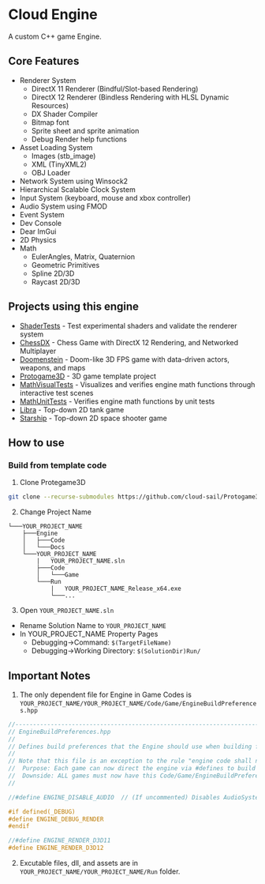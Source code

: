 # Cloud Engine
A custom C++ game Engine.

## Core Features
- Renderer System
  - DirectX 11 Renderer (Bindful/Slot-based Rendering)
  - DirectX 12 Renderer (Bindless Rendering with HLSL Dynamic Resources)
  - DX Shader Compiler
  - Bitmap font
  - Sprite sheet and sprite animation
  - Debug Render help functions
- Asset Loading System
  - Images (stb_image)
  - XML (TinyXML2)
  - OBJ Loader
- Network System using Winsock2
- Hierarchical Scalable Clock System
- Input System (keyboard, mouse and xbox controller)
- Audio System using FMOD
- Event System
- Dev Console
- Dear ImGui
- 2D Physics
- Math
  - EulerAngles, Matrix, Quaternion
  - Geometric Primitives
  - Spline 2D/3D
  - Raycast 2D/3D


## Projects using this engine
- [ShaderTests](https://github.com/cloud-sail/ShaderTests) - Test experimental shaders and validate the renderer system
- [ChessDX](https://github.com/cloud-sail/ChessDX) - Chess Game with DirectX 12 Rendering, and Networked Multiplayer
- [Doomenstein](https://github.com/cloud-sail/Doomenstein) - Doom-like 3D FPS game with data-driven actors, weapons, and maps
- [Protogame3D](https://github.com/cloud-sail/Protogame3D) - 3D game template project
- [MathVisualTests](https://github.com/cloud-sail/MathVisualTests) - Visualizes and verifies engine math functions through interactive test scenes
- [MathUnitTests](https://github.com/cloud-sail/MathUnitTests) - Verifies engine math functions by unit tests
- [Libra](https://github.com/cloud-sail/Libra) - Top-down 2D tank game
- [Starship](https://github.com/cloud-sail/Starship) - Top-down 2D space shooter game

## How to use
### Build from template code
1. Clone Protegame3D
```bash
git clone --recurse-submodules https://github.com/cloud-sail/Protogame3D.git
```
2. Change Project Name
```
└───YOUR_PROJECT_NAME
    ├───Engine
    │   ├───Code
    │   └───Docs
    └───YOUR_PROJECT_NAME
        |   YOUR_PROJECT_NAME.sln
        ├───Code
        │   └───Game
        └───Run
            |   YOUR_PROJECT_NAME_Release_x64.exe
            └───...
```
3. Open `YOUR_PROJECT_NAME.sln`
- Rename Solution Name to `YOUR_PROJECT_NAME`
- In YOUR_PROJECT_NAME Property Pages 
  - Debugging->Command: `$(TargetFileName)`
  - Debugging->Working Directory: `$(SolutionDir)Run/`

## Important Notes
1. The only dependent file for Engine in Game Codes is `YOUR_PROJECT_NAME/YOUR_PROJECT_NAME/Code/Game/EngineBuildPreferences.hpp` 
```cpp
//-----------------------------------------------------------------------------------------------
// EngineBuildPreferences.hpp
//
// Defines build preferences that the Engine should use when building for this particular game.
//
// Note that this file is an exception to the rule "engine code shall not know about game code".
//	Purpose: Each game can now direct the engine via #defines to build differently for that game.
//	Downside: ALL games must now have this Code/Game/EngineBuildPreferences.hpp file.
//

//#define ENGINE_DISABLE_AUDIO	// (If uncommented) Disables AudioSystem code and fmod linkage.

#if defined(_DEBUG)
#define ENGINE_DEBUG_RENDER
#endif

//#define ENGINE_RENDER_D3D11
#define ENGINE_RENDER_D3D12
```
2. Excutable files, dll, and assets are in `YOUR_PROJECT_NAME/YOUR_PROJECT_NAME/Run` folder.
